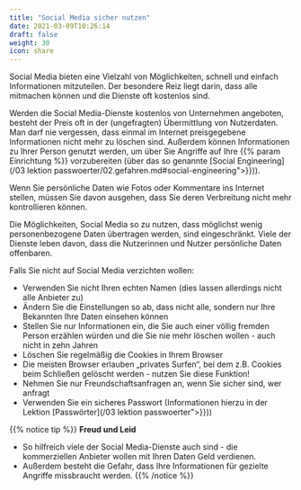 ```yaml
---
title: "Social Media sicher nutzen"
date: 2021-03-09T10:26:14
draft: false
weight: 30
icon: share
---
```

Social Media bieten eine Vielzahl von Möglichkeiten, schnell und einfach Informationen mitzuteilen. Der besondere Reiz liegt darin, dass alle mitmachen können und die Dienste oft kostenlos sind.

Werden die Social Media-Dienste kostenlos von Unternehmen angeboten, besteht der Preis oft in der (ungefragten) Übermittlung von Nutzerdaten. Man darf nie vergessen, dass einmal im Internet preisgegebene Informationen nicht mehr zu löschen sind. Außerdem können Informationen zu Ihrer Person genutzt werden, um über Sie Angriffe auf Ihre {{% param Einrichtung %}} vorzubereiten (über das so genannte [Social Engineering](/03 lektion passwoerter/02.gefahren.md#social-engineering">}})).

Wenn Sie persönliche Daten wie Fotos oder Kommentare ins Internet stellen, müssen Sie davon ausgehen, dass Sie deren Verbreitung nicht mehr kontrollieren können.

Die Möglichkeiten, Social Media so zu nutzen, dass möglichst wenig personenbezogene Daten übertragen werden, sind eingeschränkt. Viele der Dienste leben davon, dass die Nutzerinnen und Nutzer persönliche Daten offenbaren.

Falls Sie nicht auf Social Media verzichten wollen:

- Verwenden Sie nicht Ihren echten Namen (dies lassen allerdings nicht alle Anbieter zu)
- Ändern Sie die Einstellungen so ab, dass nicht alle, sondern nur Ihre Bekannten Ihre Daten einsehen können
- Stellen Sie nur Informationen ein, die Sie auch einer völlig fremden Person erzählen würden und die Sie nie mehr löschen wollen - auch nicht in zehn Jahren
- Löschen Sie regelmäßig die Cookies in Ihrem Browser
- Die meisten Browser erlauben „privates Surfen“, bei dem z.B. Cookies beim Schließen gelöscht werden - nutzen Sie diese Funktion!
- Nehmen Sie nur Freundschaftsanfragen an, wenn Sie sicher sind, wer anfragt
- Verwenden Sie ein sicheres Passwort (Informationen hierzu in der Lektion [Passwörter](/03 lektion passwoerter">}}))

{{% notice tip %}}
  **Freud und Leid**
- So hilfreich viele der Social Media-Dienste auch sind - die kommerziellen Anbieter wollen mit Ihren Daten Geld verdienen.
- Außerdem besteht die Gefahr, dass Ihre Informationen für gezielte Angriffe missbraucht werden.
  {{% /notice %}}







